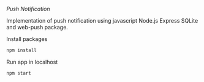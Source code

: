 *Push Notification*

Implementation of push notification using javascript Node.js Express SQLite and web-push package.

Install packages

```sh
npm install
```
Run app in localhost

```sh
npm start
```